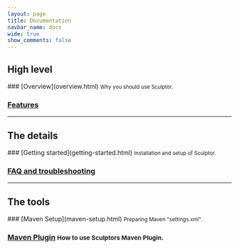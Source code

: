```yaml
---
layout: page
title: Documentation
navbar_name: docs
wide: true
show_comments: false
---
```

<div class="row">
  <div class="span4">
    <h2>High level</h2>
  </div>
  <div class="span8" markdown="1">
### [Overview](overview.html) <small>Why you should use Sculptor.</small>

### [Features](features.html)

  </div>
</div>

----

<div class="row">
  <div class="span4">
    <h2>The details</h2>
  </div>
  <div class="span8" markdown="1">
### [Getting started](getting-started.html) <small>Installation and setup of Sculptor.</small>

### [FAQ and troubleshooting](faq.html)

  </div>
</div>

----

<div class="row">
  <div class="span4">
    <h2>The tools</h2>
  </div>
  <div class="span8" markdown="1">
### [Maven Setup](maven-setup.html) <small>Preparing Maven "settings.xml".</small>

### [Maven Plugin](maven-plugin.html) <small>How to use Sculptors Maven Plugin.</small>

  </div>
</div>
